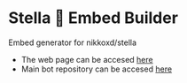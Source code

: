 # Stella 💫 Embed Builder

Embed generator for nikkoxd/stella

- The web page can be accesed [here](https://nikkoxd.github.io/stella-embed-builder/)
- Main bot repository can be accesed [here](https://github.com/nikkoxd/stella/tree/main)
